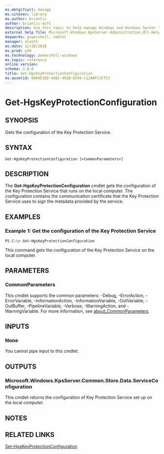 ```yaml
---
ms.mktglfcycl: manage
ms.sitesec: library
ms.author: brianlic
author: brianlic-msft
description: Use this topic to help manage Windows and Windows Server technologies with Windows PowerShell.
external help file: Microsoft.Windows.KpsServer.Administration.dll-Help.xml
keywords: powershell, cmdlet
manager: alanth
ms.date: 12/20/2016
ms.prod: w10
ms.technology: powershell-windows
ms.topic: reference
online version: 
schema: 2.0.0
title: Get-HgsKeyProtectionConfiguration
ms.assetid: 6084E3ED-408C-492B-8294-C12ABFC1F7C3
---
```


# Get-HgsKeyProtectionConfiguration

## SYNOPSIS
Gets the configuration of the Key Protection Service.

## SYNTAX

```
Get-HgsKeyProtectionConfiguration [<CommonParameters>]
```

## DESCRIPTION
The **Get-HgsKeyProtectionConfiguration** cmdlet gets the configuration of the Key Protection Service that runs on the local computer.
The configuration contains the communication certificate that the Key Protection Service uses to sign the metadata provided by the service.

## EXAMPLES

### Example 1: Get the configuration of the Key Protection Service
```
PS C:\> Get-HgsKeyProtectionConfiguration
```

This command gets the configuration of the Key Protection Service on the local computer.

## PARAMETERS

### CommonParameters
This cmdlet supports the common parameters: -Debug, -ErrorAction, -ErrorVariable, -InformationAction, -InformationVariable, -OutVariable, -OutBuffer, -PipelineVariable, -Verbose, -WarningAction, and -WarningVariable. For more information, see [about_CommonParameters](http://go.microsoft.com/fwlink/?LinkID=113216).

## INPUTS

### None
You cannot pipe input to this cmdlet.

## OUTPUTS

### Microsoft.Windows.KpsServer.Common.Store.Data.ServiceConfiguration
This cmdlet returns the configuration of Key Protection Service set up on the local computer.

## NOTES

## RELATED LINKS

[Set-HgsKeyProtectionConfiguration](./Set-HgsKeyProtectionConfiguration.md)

